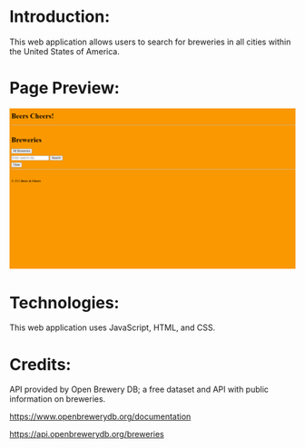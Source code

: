 # Introduction:
This web application allows users to search for breweries in all cities within the United States of America.

# Page Preview:
![Beers Cheers](BeersCheers.png "BeersCheers")

# Technologies:
This web application uses JavaScript, HTML, and CSS.

# Credits:
API provided by Open Brewery DB; a free dataset and API with public information on breweries. 

https://www.openbrewerydb.org/documentation

https://api.openbrewerydb.org/breweries
